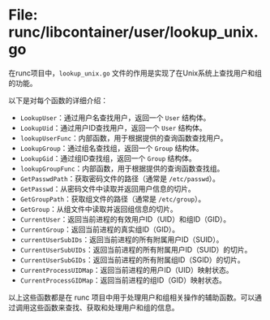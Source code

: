# File: runc/libcontainer/user/lookup_unix.go

在runc项目中，`lookup_unix.go` 文件的作用是实现了在Unix系统上查找用户和组的功能。

以下是对每个函数的详细介绍：

- `LookupUser`：通过用户名查找用户，返回一个 `User` 结构体。
- `LookupUid`：通过用户ID查找用户，返回一个 `User` 结构体。
- `lookupUserFunc`：内部函数，用于根据提供的查询函数查找用户。
- `LookupGroup`：通过组名查找组，返回一个 `Group` 结构体。
- `LookupGid`：通过组ID查找组，返回一个 `Group` 结构体。
- `lookupGroupFunc`：内部函数，用于根据提供的查询函数查找组。
- `GetPasswdPath`：获取密码文件的路径（通常是 `/etc/passwd`）。
- `GetPasswd`：从密码文件中读取并返回用户信息的切片。
- `GetGroupPath`：获取组文件的路径（通常是 `/etc/group`）。
- `GetGroup`：从组文件中读取并返回组信息的切片。
- `CurrentUser`：返回当前进程的有效用户ID（UID）和组ID（GID）。
- `CurrentGroup`：返回当前进程的真实组ID（GID）。
- `currentUserSubIDs`：返回当前进程的所有附属用户ID（SUID）。
- `CurrentUserSubUIDs`：返回当前进程的所有附属用户ID（SUID）的切片。
- `CurrentUserSubGIDs`：返回当前进程的所有附属组ID（SGID）的切片。
- `CurrentProcessUIDMap`：返回当前进程的用户ID（UID）映射状态。
- `CurrentProcessGIDMap`：返回当前进程的组ID（GID）映射状态。

以上这些函数都是在 runc 项目中用于处理用户和组相关操作的辅助函数。可以通过调用这些函数来查找、获取和处理用户和组的信息。

